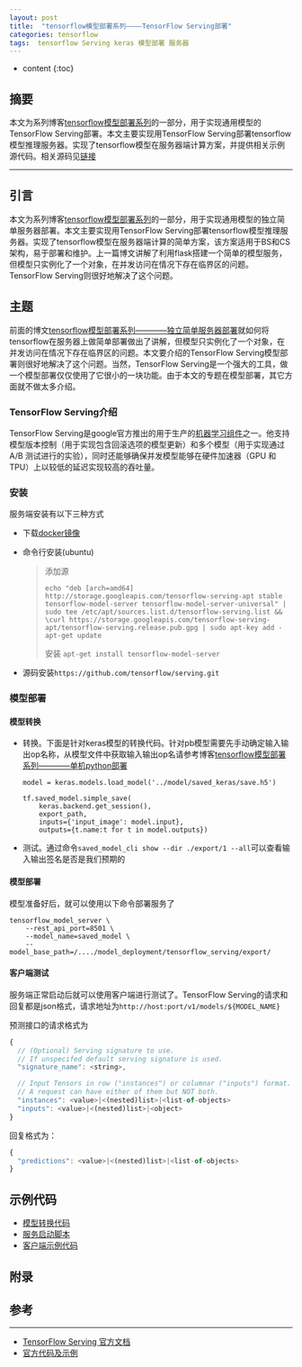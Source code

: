 ```yaml
---
layout: post
title:  "tensorflow模型部署系列————TensorFlow Serving部署"
categories: tensorflow
tags:  tensorflow Serving keras 模型部署 服务器
---
```


* content
{:toc}
 

## 摘要
本文为系列博客[tensorflow模型部署系列](https://blog.csdn.net/chongtong/column/info/39386)的一部分，用于实现通用模型的TensorFlow Serving部署。本文主要实现用TensorFlow Serving部署tensorflow模型推理服务器。实现了tensorflow模型在服务器端计算方案，并提供相关示例源代码。相关源码见[链接](https://github.com/gdyshi/model_deployment)

---

## 引言
本文为系列博客[tensorflow模型部署系列](https://blog.csdn.net/chongtong/column/info/39386)的一部分，用于实现通用模型的独立简单服务器部署。本文主要实现用TensorFlow Serving部署tensorflow模型推理服务器。实现了tensorflow模型在服务器端计算的简单方案，该方案适用于BS和CS架构，易于部署和维护。上一篇博文讲解了利用flask搭建一个简单的模型服务，但模型只实例化了一个对象，在并发访问在情况下存在临界区的问题。TensorFlow Serving则很好地解决了这个问题。


## 主题
前面的博文[tensorflow模型部署系列————独立简单服务器部署](https://blog.csdn.net/chongtong/article/details/100073030)就如何将tensorflow在服务器上做简单部署做出了讲解，但模型只实例化了一个对象，在并发访问在情况下存在临界区的问题。本文要介绍的TensorFlow Serving模型部署则很好地解决了这个问题。当然，TensorFlow Serving是一个强大的工具，做一个模型部署仅仅使用了它很小的一块功能。由于本文的专题在模型部署，其它方面就不做太多介绍。

### TensorFlow Serving介绍

TensorFlow Serving是google官方推出的用于生产的[机器学习组件](https://tensorflow.google.cn/tfx)之一。他支持模型版本控制（用于实现包含回滚选项的模型更新）和多个模型（用于实现通过 A/B 测试进行的实验），同时还能够确保并发模型能够在硬件加速器（GPU 和 TPU）上以较低的延迟实现较高的吞吐量。

### 安装

服务端安装有以下三种方式

- 下载[docker镜像](https://tensorflow.google.cn/tfx/serving/docker)

- 命令行安装(ubuntu)

  > 添加源
  > ```
  > echo "deb [arch=amd64] http://storage.googleapis.com/tensorflow-serving-apt stable tensorflow-model-server tensorflow-model-server-universal" | sudo tee /etc/apt/sources.list.d/tensorflow-serving.list && \curl https://storage.googleapis.com/tensorflow-serving-apt/tensorflow-serving.release.pub.gpg | sudo apt-key add -
  > apt-get update
  > ```
  > 安装
  > `apt-get install tensorflow-model-server`
  
- 源码安装`https://github.com/tensorflow/serving.git`

### 模型部署

#### 模型转换

- 转换。下面是针对keras模型的转换代码。针对pb模型需要先手动确定输入输出op名称，从模型文件中获取输入输出op名请参考博客[tensorflow模型部署系列————单机python部署](https://blog.csdn.net/chongtong/article/details/90693787)

  ```
  model = keras.models.load_model('../model/saved_keras/save.h5')
  
  tf.saved_model.simple_save(
      keras.backend.get_session(),
      export_path,
      inputs={'input_image': model.input},
      outputs={t.name:t for t in model.outputs})
  ```

- 测试。通过命令`saved_model_cli show --dir ./export/1 --all`可以查看输入输出签名是否是我们预期的

#### 模型部署

模型准备好后，就可以使用以下命令部署服务了

```tensorflow_model_server \
tensorflow_model_server \
	--rest_api_port=8501 \
	--model_name=saved_model \
	--model_base_path=/..../model_deployment/tensorflow_serving/export/
```

#### 客户端测试

服务端正常启动后就可以使用客户端进行测试了。TensorFlow Serving的请求和回复都是json格式，请求地址为`http://host:port/v1/models/${MODEL_NAME}`

预测接口的请求格式为

```javascript
{
  // (Optional) Serving signature to use.
  // If unspecifed default serving signature is used.
  "signature_name": <string>,

  // Input Tensors in row ("instances") or columnar ("inputs") format.
  // A request can have either of them but NOT both.
  "instances": <value>|<(nested)list>|<list-of-objects>
  "inputs": <value>|<(nested)list>|<object>
}
```

回复格式为：

```javascript
{
  "predictions": <value>|<(nested)list>|<list-of-objects>
}
```

## 示例代码

- [模型转换代码](https://github.com/gdyshi/model_deployment/blob/master/tensorflow_serving/convert_model.py)
- [服务启动脚本](https://github.com/gdyshi/model_deployment/blob/master/tensorflow_serving/start_server.sh)
- [客户端示例代码](https://github.com/gdyshi/model_deployment/blob/master/tensorflow_serving/client.py)

## 附录


## 参考
---
- [TensorFlow Serving 官方文档](https://www.tensorflow.org/tfx/guide/serving)
- [官方代码及示例](https://github.com/tensorflow/serving)
